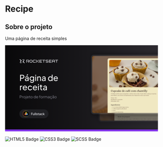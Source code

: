 # Recipe

## Sobre o projeto
Uma página de receita simples

![hero-image]

![HTML5 Badge](https://img.shields.io/badge/HTML5-E34F26?logo=html5&logoColor=fff&style=for-the-badge)
![CSS3 Badge](https://img.shields.io/badge/CSS3-1572B6?logo=css3&logoColor=fff&style=for-the-badge)
![SCSS Badge](https://img.shields.io/badge/SCSS-AF38F9?logo=scss&logoColor=fff&style=for-the-badge)

[hero-image]: images/hero-image.png
